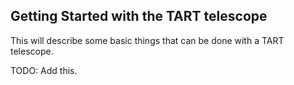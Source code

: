 ## Getting Started with the TART telescope

This will describe some basic things that can be done with a TART telescope. 

TODO: Add this.
